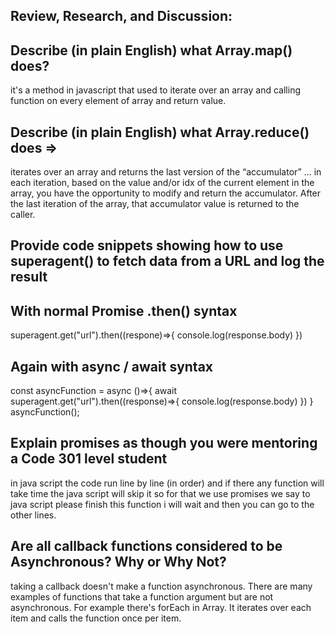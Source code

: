## Review, Research, and Discussion:

## Describe (in plain English) what Array.map() does?
it's a method in javascript that used to iterate over an array and calling function on every element of array and return value. 

## Describe (in plain English) what Array.reduce() does =>
iterates over an array and returns the last version of the “accumulator” … in each iteration, based on the value and/or idx of the current element in the array, you have the opportunity to modify and return the accumulator. After the last iteration of the array, that accumulator value is returned to the caller.

## Provide code snippets showing how to use superagent() to fetch data from a URL and log the result

## With normal Promise .then() syntax
superagent.get("url").then((respone)=>{
    console.log(response.body)
})

## Again with async / await syntax
const asyncFunction = async ()=>{
await superagent.get("url").then((response)=>{
    console.log(response.body)
})
}
asyncFunction();

## Explain promises as though you were mentoring a Code 301 level student
in java script the code run line by line (in order) and if there any function will take time the java script will skip it so for that we use promises we say to java script please finish this function i will wait and then you can go to the other lines.

## Are all callback functions considered to be Asynchronous? Why or Why Not?
taking a callback doesn't make a function asynchronous. There are many examples of functions that take a function argument but are not asynchronous. For example there's forEach in Array. It iterates over each item and calls the function once per item.